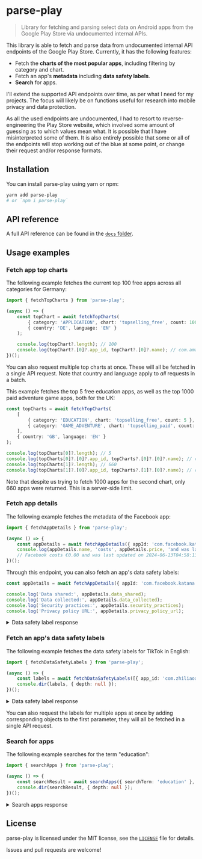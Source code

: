 # parse-play

> Library for fetching and parsing select data on Android apps from the Google Play Store via undocumented internal APIs.

This library is able to fetch and parse data from undocumented internal API endpoints of the Google Play Store. Currently, it has the following features:

* Fetch the **charts of the most popular apps**, including filtering by category and chart.
* Fetch an app's **metadata** including **data safety labels**.
* **Search** for apps.

I'll extend the supported API endpoints over time, as per what I need for my projects. The focus will likely be on functions useful for research into mobile privacy and data protection.

As all the used endpoints are undocumented, I had to resort to reverse-engineering the Play Store website, which involved some amount of guessing as to which values mean what. It is possible that I have misinterpreted some of them. It is also entirely possible that some or all of the endpoints will stop working out of the blue at some point, or change their request and/or response formats.

## Installation

You can install parse-play using yarn or npm:

```sh
yarn add parse-play
# or `npm i parse-play`
```

## API reference

A full API reference can be found in the [`docs` folder](/docs/README.md).

## Usage examples

### Fetch app top charts

The following example fetches the current top 100 free apps across all categories for Germany:

```ts
import { fetchTopCharts } from 'parse-play';

(async () => {
    const topChart = await fetchTopCharts(
        { category: 'APPLICATION', chart: 'topselling_free', count: 100 },
        { country: 'DE', language: 'EN' }
    );

    console.log(topChart?.length); // 100
    console.log(topChart?.[0]?.app_id, topChart?.[0]?.name); // com.amazon.mShop.android.shopping Amazon Shopping
})();
```

You can also request multiple top charts at once. These will all be fetched in a single API request. Note that country and language apply to _all_ requests in a batch.

This example fetches the top 5 free education apps, as well as the top 1000 paid adventure game apps, both for the UK:

```ts
const topCharts = await fetchTopCharts(
    [
        { category: 'EDUCATION', chart: 'topselling_free', count: 5 },
        { category: 'GAME_ADVENTURE', chart: 'topselling_paid', count: 1000 },
    ],
    { country: 'GB', language: 'EN' }
);

console.log(topCharts[0]?.length); // 5
console.log(topCharts[0]?.[0]?.app_id, topCharts?.[0]?.[0]?.name); // cn.danatech.xingseus PictureThis - Plant Identifier
console.log(topCharts[1]?.length); // 660
console.log(topCharts[1]?.[0]?.app_id, topCharts?.[1]?.[0]?.name); // com.MOBGames.PoppyMobileChap1 Poppy Playtime Chapter 1
```

Note that despite us trying to fetch 1000 apps for the second chart, only 660 apps were returned. This is a server-side limit.

### Fetch app details

The following example fetches the metadata of the Facebook app:

```ts
import { fetchAppDetails } from 'parse-play';

(async () => {
    const appDetails = await fetchAppDetails({ appId: 'com.facebook.katana' }, { language: 'EN', country: 'DE' });
    console.log(appDetails.name, 'costs', appDetails.price, 'and was last updated on', appDetails.updated_on);
    // Facebook costs €0.00 and was last updated on 2024-06-13T04:58:13.000Z
})();
```

Through this endpoint, you can also fetch an app's data safety labels:

```ts
const appDetails = await fetchAppDetails({ appId: 'com.facebook.katana' }, { language: 'EN', country: 'DE' });

console.log('Data shared:', appDetails.data_shared);
console.log('Data collected:', appDetails.data_collected);
console.log('Security practices:', appDetails.security_practices);
console.log('Privacy policy URL:', appDetails.privacy_policy_url);
```

<details>
<summary>Data safety label response</summary>
The result looks like this:

```
Data shared: [
  {
    category: 'Personal info',
    type: 'Name',
    purposes: [ 'Fraud prevention, security, and compliance' ],
    optional: false
  },
  // …
]
Data collected: [
  {
    category: 'Personal info',
    type: 'Name',
    purposes: [
      'App functionality',
      'Analytics',
      'Developer communications',
      'Advertising or marketing',
      'Fraud prevention, security, and compliance',
      'Personalization',
      'Account management'
    ],
    optional: false
  },
  // …
]
Security practices: {
  data_encrypted_in_transit: true,
  can_request_data_deletion: true,
  committed_to_play_families_policy: undefined,
  independent_security_review: undefined
}
Privacy policy URL: https://www.facebook.com/about/privacy/
```
</details>


### Fetch an app's data safety labels

The following example fetches the data safety labels for TikTok in English:

```ts
import { fetchDataSafetyLabels } from 'parse-play';

(async () => {
    const labels = await fetchDataSafetyLabels([{ app_id: 'com.zhiliaoapp.musically' }], { language: 'EN', });
    console.dir(labels, { depth: null });
})();
```

<details>
<summary>Data safety label response</summary>
The response looks like this:

```ts
{
  name: 'TikTok',
  app_id: 'com.zhiliaoapp.musically',
  developer: {
    name: 'TikTok Pte. Ltd.',
    path: '/store/apps/developer?id=TikTok+Pte.+Ltd.',
    website_url: 'https://www.tiktok.com/',
    email: 'feedback@tiktok.com',
    address: '201 Henderson Road,\n#06-22 Apex@Henderson,\nSingapore 159545 Singapore'
  },
  icon_url: 'https://play-lh.googleusercontent.com/iBYjvYuNq8BB7EEEHktPG1fpX9NiY7Jcyg1iRtQxO442r9CZ8H-X9cLkTjpbORwWDG9d',
  privacy_policy_url: 'https://www.tiktok.com/legal/privacy-policy',
  data_shared: [],
  data_collected: [
    {
      category: 'Location',
      type: 'Approximate location',
      purposes: [
        'App functionality',
        'Analytics',
        'Advertising or marketing',
        'Personalization'
      ]
    },
    // …
  ],
  security_practices: {
    data_encrypted_in_transit: true,
    can_request_data_deletion: true,
    committed_to_play_families_policy: undefined,
    independent_security_review: undefined
  }
}
```
</details>

You can also request the labels for multiple apps at once by adding corresponding objects to the first parameter, they will all be fetched in a single API request.

### Search for apps

The following example searches for the term "education":

```ts
import { searchApps } from 'parse-play';

(async () => {
    const searchResult = await searchApps({ searchTerm: 'education' }, { language: 'EN', country: 'DE' });
    console.dir(searchResult, { depth: null });
})();
```

<details>
<summary>Search apps response</summary>
The response looks like this:

```ts
[
  {
    position: 1,
    app_id: 'de.easysoft.app.education',
    icon_url: 'https://play-lh.googleusercontent.com/KZ19KJw8vrNy6gpRtyzLAGichfxShCU9L2kZdJbnKs6mrKblKqcWBvM5v9QdgEW-SGFR',
    screenshot_urls: [
      'https://play-lh.googleusercontent.com/Bh0sDOl-oOcOtmjKTIXL4eE_vIcDqntnrwqvoi9qylQjptmPnMtZyMkUxUh4JnC0hQ',
      'https://play-lh.googleusercontent.com/vlOZjzYHjRZEwBTWYVWxkWvXMEjtJGJ2tbJQJuNuB89wgXA-MVLM5MwaJOhRMdY7vA',
      'https://play-lh.googleusercontent.com/zEiBcIIuY6LP_BbNZQ5PxxilZMmkf6dOn2XsYCNET5GumPOktuhZPo438QiasoVv5g4l',
      'https://play-lh.googleusercontent.com/XP02HcK1hsyCUdrt9abKiy-KdF0ATB3W5jVVW5StHkxsmrlz22DFXfPbovZhyYjLiqI',
      'https://play-lh.googleusercontent.com/c3pmHB-DkHZ6j3g3LfmgWgdHlIK18jOt-2oFGkh9GTtQwY2aay7C9VO70XnZPX3qJas',
      'https://play-lh.googleusercontent.com/8Pj29QXYfhFlmPrMhNvgXdWeCj4X2n3vubIxoHGgd_w4h4MsE04TftKskB53BHp01XU',
      'https://play-lh.googleusercontent.com/mnyR06BYAQQ66ONQrYMluqALsdpKIV1_M2pKEIYurLlpEdRsE0Yu-AMsOmuPNYk-a8jP'
    ],
    name: 'easySoft App Education',
    rating: 2.739726,
    category: 'Business',
    price: '€0.00',
    buy_url: 'https://play.google.com/store/apps/details?id=de.easysoft.app.education&rdid=de.easysoft.app.education&feature=md&offerId',
    store_path: '/store/apps/details?id=de.easysoft.app.education',
    trailer_url: undefined,
    description: 'With the easySoft App Education, […]',
    developer: 'easySoft. GmbH',
    downloads: '10,000+',
    cover_image_url: 'https://play-lh.googleusercontent.com/mnyR06BYAQQ66ONQrYMluqALsdpKIV1_M2pKEIYurLlpEdRsE0Yu-AMsOmuPNYk-a8jP'
  },
  // …
]
```
</details>

## License

parse-play is licensed under the MIT license, see the [`LICENSE`](/LICENSE) file for details.

Issues and pull requests are welcome!
